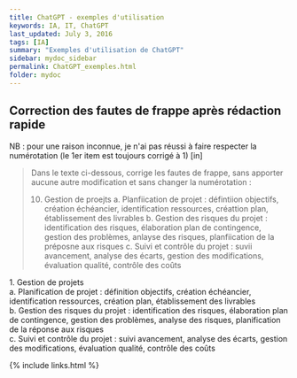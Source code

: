 ```yaml
---
title: ChatGPT - exemples d'utilisation
keywords: IA, IT, ChatGPT
last_updated: July 3, 2016
tags: [IA]
summary: "Exemples d'utilisation de ChatGPT"
sidebar: mydoc_sidebar
permalink: ChatGPT_exemples.html
folder: mydoc
---
```



## Correction des fautes de frappe après rédaction rapide
NB : pour une raison inconnue, je n'ai pas réussi à faire respecter la numérotation (le 1er item est toujours corrigé à 1)
 [in]

> Dans le texte ci-dessous, corrige les fautes de frappe, sans apporter aucune autre modification et sans changer la numérotation :
> 
> 10. Gestion de proejts 
> a. Planfiication de projet : défintiion objectifs, création échéancier, identification ressources, créattion plan, établissement des livrables
> b. Gestion des risques du projet : identification des risques, élaboration plan de contingence, gestion des problèmes, anlayse des risques, planfiication de la préposne aux risques
> c. Suivi et contrôle du projet : suvii avancement, analyse des écarts, gestion des modifications, évaluation qualité, contrôle des coûts


<div class="chatgptIn">
 1. Gestion de projets<br>
a. Planification de projet : définition objectifs, création échéancier, identification ressources, création plan, établissement des livrables<br>
b. Gestion des risques du projet : identification des risques, élaboration plan de contingence, gestion des problèmes, analyse des risques, planification de la réponse aux risques<br>
c. Suivi et contrôle du projet : suivi avancement, analyse des écarts, gestion des modifications, évaluation qualité, contrôle des coûts<br>
</div>


<!--
<div id="mycontainer">
    <div id="mylabel">I'm a Box</div>
</div>
-->

{% include links.html %}
